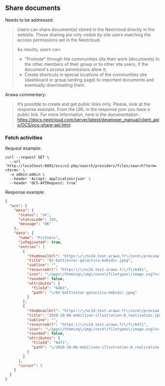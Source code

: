 ## Share documents

Needs to be addressed:

> Users can share document(s) stored in the Nextcloud directly in the website. These sharing are only visible by site users matching the access permissions set in the Nextcloud.
>
> As results, users can:
> - "Promote" through the communities site their work (documents) to the other members of their group or to other site users, if the document's access permissions allow it;
> - Create shortcuts in special locations of the communities site (dashboard or group landing page) to important documents and eventually downloading them.

Arawa commentary:

> It’s possible to create and get public links only. Please, look at the response example. From the URL in the response json you have a public link. For more information, here is the documentation : https://docs.nextcloud.com/server/latest/developer_manual/client_apis/OCS/ocs-share-api.html

### Fetch activities

Request example:

```shell
curl --request GET \
  --url 'http://localhost:8081/ocs/v2.php/search/providers/files/search?term=<term>' \
  -u admin:admin \
  --header 'Accept: application/json' \
  --header 'OCS-APIRequest: true'
```

Response example:

```json
{
  "ocs": {
    "meta": {
      "status": "ok",
      "statuscode": 200,
      "message": "OK"
    },
    "data": {
      "name": "Fichiers",
      "isPaginated": true,
      "entries": [
        {
          "thumbnailUrl": "https:\/\/nc24.test.arawa.fr\/core\/preview?x=32&y=32&fileId=6481",
          "title": "02-battlestar-galactica-mobidic.jpeg",
          "subline": "",
          "resourceUrl": "https:\/\/nc24.test.arawa.fr\/f\/6481",
          "icon": "\/apps\/theming\/img\/core\/filetypes\/image.svg?v=1",
          "rounded": false,
          "attributes": {
            "fileId": "6481",
            "path": "\/02-battlestar-galactica-mobidic.jpeg"
          }
        },
        {
          "thumbnailUrl": "https:\/\/nc24.test.arawa.fr\/core\/preview?x=32&y=32&fileId=6471",
          "title": "2020-10-06-mobilizon-illustration-D_realisation.jpg",
          "subline": "",
          "resourceUrl": "https:\/\/nc24.test.arawa.fr\/f\/6471",
          "icon": "\/apps\/theming\/img\/core\/filetypes\/image.svg?v=1",
          "rounded": false,
          "attributes": {
            "fileId": "6471",
            "path": "\/2020-10-06-mobilizon-illustration-D_realisation.jpg"
          }
        }
      ],
      "cursor": 5
    }
  }
}
```
